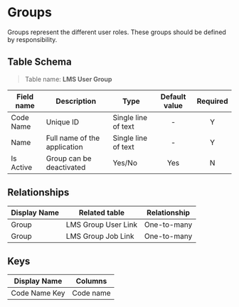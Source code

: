 # Groups

Groups represent the different user roles. These groups should be defined by
responsibility.

## Table Schema

> Table name: **LMS User Group**

| Field name | Description                  | Type                | Default value | Required |
|------------|------------------------------|---------------------|:-------------:|:--------:|
| Code Name  | Unique ID                    | Single line of text |       -       |    Y     |
| Name       | Full name of the application | Single line of text |       -       |    Y     |
| Is Active  | Group can be deactivated     | Yes/No              |      Yes      |    N     |

## Relationships

| Display Name | Related table       | Relationship |
|--------------|---------------------|--------------|
| Group        | LMS Group User Link | One-to-many  |
| Group        | LMS Group Job Link  | One-to-many  |

## Keys

| Display Name  | Columns   |
|---------------|-----------|
| Code Name Key | Code name |
